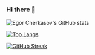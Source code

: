 ### Hi there 👋


![Egor Cherkasov's GitHub stats](https://github-readme-stats.vercel.app/api?username=egorcherkasoff&show_icons=true&theme=dracula&hide_border=true&card_width=495)

[![Top Langs](https://github-readme-stats.vercel.app/api/top-langs/?username=egorcherkasoff&theme=dracula&card_width=495&hide_border=true&langs_count=10&layout=compact)](https://github.com/anuraghazra/github-readme-stats)

[![GitHub Streak](https://streak-stats.demolab.com?user=egorcherkasoff&theme=dracula&hide_border=true&date_format=j%20M%5B%20Y%5D)](https://git.io/streak-stats)
